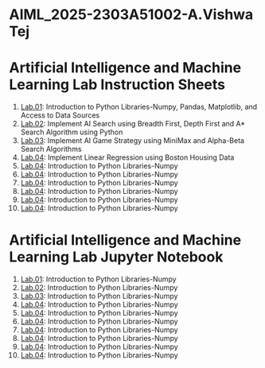# AIML_2025-2303A51002-A.Vishwa Tej
# Artificial Intelligence and Machine Learning Lab Instruction Sheets
1. [Lab.01](https://github.com/2303a51002/AIML_2025/blob/main/AIML_A1.pdf): Introduction to Python Libraries-Numpy, Pandas, Matplotlib, and Access to Data Sources
2. [Lab.02](https://github.com/2303a51002/AIML_2025/blob/main/AIML_A2.pdf): Implement AI Search using Breadth First, Depth First and A* Search Algorithm using Python
3. [Lab.03](https://github.com/2303a51002/AIML_2025/blob/main/AIML_A3.pdf): Implement AI Game Strategy using MiniMax and Alpha-Beta Search Algorithms
4. [Lab.04](https://github.com/2303a51002/AIML_2025/blob/main/AIML_A4.pdf): Implement Linear Regression using Boston Housing Data
5. [Lab.04](): Introduction to Python Libraries-Numpy
6. [Lab.04](): Introduction to Python Libraries-Numpy
7. [Lab.04](): Introduction to Python Libraries-Numpy
8. [Lab.04](): Introduction to Python Libraries-Numpy
9. [Lab.04](): Introduction to Python Libraries-Numpy
10. [Lab.04](): Introduction to Python Libraries-Numpy

# Artificial Intelligence and Machine Learning Lab Jupyter Notebook 
1. [Lab.01](https://github.com/2303a51002/AIML_2025/blob/main/AIML_LAB01.ipynb): Introduction to Python Libraries-Numpy
2. [Lab.02](https://github.com/2303a51002/AIML_2025/blob/main/AIML_LAB02.ipynb): Introduction to Python Libraries-Numpy
3. [Lab.03](https://github.com/2303a51002/AIML_2025/blob/main/Lab_03.ipynb): Introduction to Python Libraries-Numpy
4. [Lab.04](https://github.com/2303a51002/AIML_2025/blob/main/Assignment_04.ipynb): Introduction to Python Libraries-Numpy
5. [Lab.04](https://github.com/2303a51002/AIML_2025/blob/main/Lab5_AIML.ipynb): Introduction to Python Libraries-Numpy
6. [Lab.04](): Introduction to Python Libraries-Numpy
7. [Lab.04](): Introduction to Python Libraries-Numpy
8. [Lab.04](): Introduction to Python Libraries-Numpy
9. [Lab.04](): Introduction to Python Libraries-Numpy
10. [Lab.04](): Introduction to Python Libraries-Numpy
